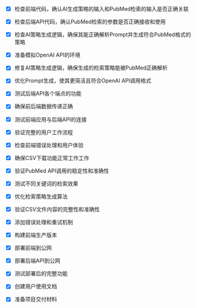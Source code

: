 - [x] 检查前端代码，确认AI生成策略的输入和PubMed检索的输入是否正确关联
- [x] 检查后端API代码，确认PubMed检索的参数是否正确接收和使用
- [x] 检查AI策略生成逻辑，确保其能正确解析Prompt并生成符合PubMed格式的策略
- [x] 准备模拟OpenAI API的环境


- [x] 修复AI策略生成逻辑，确保生成的检索策略能被PubMed正确解析
- [x] 优化Prompt生成，使其更简洁且符合OpenAI API调用格式
- [x] 测试后端API各个端点的功能
- [x] 确保前后端数据传递正确
- [x] 测试前端应用与后端API的连接
- [x] 验证完整的用户工作流程
- [x] 检查前端错误处理和用户体验
- [x] 确保CSV下载功能正常工作工作


- [x] 验证PubMed API调用的稳定性和准确性
- [x] 测试不同关键词的检索效果
- [x] 优化检索策略生成算法
- [x] 验证CSV文件内容的完整性和准确性
- [x] 添加错误处理和重试机制


- [x] 构建前端生产版本
- [x] 部署前端到公网
- [x] 部署后端API到公网
- [x] 测试部署后的完整功能
- [x] 创建用户使用文档
- [x] 准备项目交付材料

